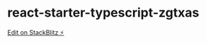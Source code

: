 # react-starter-typescript-zgtxas

[Edit on StackBlitz ⚡️](https://stackblitz.com/edit/react-starter-typescript-zgtxas)
